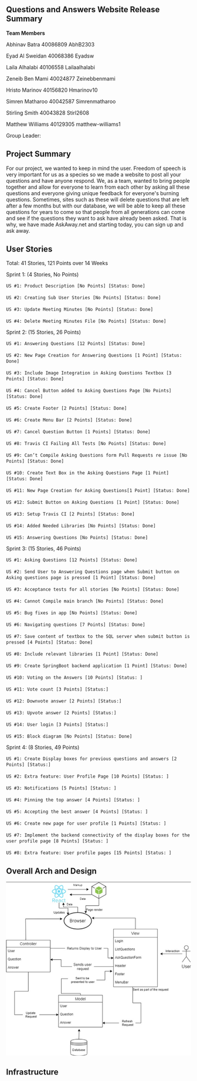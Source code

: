 ## Questions and Answers Website Release Summary
**Team Members**

Abhinav Batra         40086809      AbhB2303

Eyad Al Sweidan       40068386      Eyadsw

Laila Alhalabi        40106558      Lailaalhalabi

Zeneib Ben Mami       40024877      Zeinebbenmami

Hristo Marinov        40156820      Hmarinov10

Simren Matharoo       40042587      Simrenmatharoo

Stirling Smith        40043828      Stirl2608

Matthew Williams      40129305      matthew-williams1

Group Leader:


## Project Summary
For our project, we wanted to keep in mind the user.  Freedom of speech is very important for us as a species so we made a website to post 
all your questions and have anyone respond.  We, as a team, wanted to bring people together and allow for 
everyone to learn from each other by asking all these questions and everyone giving 
unique feedback for everyone's burning questions.  Sometimes, sites such as these will delete questions
that are left after a few months but with our database, we will be able to keep all these questions for years to come so that people from all generations 
can come and see if the questions they want to ask have already been asked.  That is why, we have made AskAway.net and starting today, you can sign up and ask away.

## User Stories
Total: 41 Stories, 121 Points over 14 Weeks

Sprint 1: (4 Stories, No Points)

	US #1: Product Description [No Points] [Status: Done]
  
	US #2: Creating Sub User Stories [No Points] [Status: Done]
  
	US #3: Update Meeting Minutes [No Points] [Status: Done]
  
	US #4: Delete Meeting Minutes File [No Points] [Status: Done]
  

Sprint 2: (15 Stories, 26 Points)

	US #1: Answering Questions [12 Points] [Status: Done]
  
	US #2: New Page Creation for Answering Questions [1 Point] [Status: Done]
  
	US #3: Include Image Integration in Asking Questions Textbox [3 Points] [Status: Done]

	US #4: Cancel Button added to Asking Questions Page [No Points] [Status: Done]

	US #5: Create Footer [2 Points] [Status: Done]

	US #6: Create Menu Bar [2 Points] [Status: Done]

	US #7: Cancel Question Button [1 Points] [Status: Done]

	US #8: Travis CI Failing All Tests [No Points] [Status: Done]

	US #9: Can’t Compile Asking Questions form Pull Requests re issue [No Points] [Status: Done]

	US #10: Create Text Box in the Asking Questions Page [1 Point] [Status: Done]

	US #11: New Page Creation for Asking Questions[1 Point] [Status: Done]

	US #12: Submit Button on Asking Questions [1 Point] [Status: Done]

	US #13: Setup Travis CI [2 Points] [Status: Done]

	US #14: Added Needed Libraries [No Points] [Status: Done]

	US #15: Answering Questions [No Points] [Status: Done]

Sprint 3: (15 Stories, 46 Points)

	US #1: Asking Questions [12 Points] [Status: Done]

	US #2: Send User to Answering Questions page when Submit button on Asking questions page is pressed [1 Point] [Status: Done]

	US #3: Acceptance tests for all stories [No Points] [Status: Done]

	US #4: Cannot Compile main branch [No Points] [Status: Done]

	US #5: Bug fixes in app [No Points] [Status: Done]

	US #6: Navigating questions [7 Points] [Status: Done]

	US #7: Save content of textbox to the SQL server when submit button is pressed [4 Points] [Status: Done]

	US #8: Include relevant libraries [1 Point] [Status: Done]

	US #9: Create SpringBoot backend application [1 Point] [Status: Done]

	US #10: Voting on the Answers [10 Points] [Status: ]

	US #11: Vote count [3 Points] [Status:]

	US #12: Downvote answer [2 Points] [Status:]

	US #13: Upvote answer [2 Points] [Status:]

	US #14: User login [3 Points] [Status:]

	US #15: Block diagram [No Points] [Status: Done]

Sprint 4: (8 Stories, 49 Points)

	US #1: Create Display boxes for previous questions and answers [2 Points] [Status:]

	US #2: Extra feature: User Profile Page [10 Points] [Status: ]

	US #3: Notifications [5 Points] [Status: ]

	US #4: Pinning the top answer [4 Points] [Status: ]

	US #5: Accepting the best answer [4 Points] [Status: ]

	US #6: Create new page for user profile [1 Points] [Status: ]

	US #7: Implement the backend connectivity of the display boxes for the user profile page [8 Points] [Status: ]

	US #8: Extra feature: User profile pages [15 Points] [Status: ]

## Overall Arch and Design

![Block Diagram](https://github.com/AbhB2303/SOEN341_Project/blob/main/blockdiagram.png)

## Infrastructure
